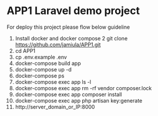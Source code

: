 # APP1 Laravel demo project
For deploy this project please flow below guideline
1. Install docker and docker compose
2 git clone https://github.com/jamiula/APP1.git
3. cd APP1
4. cp .env.example .env
5. docker-compose build app
6. docker-compose up -d
7. docker-compose ps
8. docker-compose exec app ls -l
9. docker-compose exec app rm -rf vendor composer.lock
10. docker-compose exec app composer install
11. docker-compose exec app php artisan key:generate
12. http://server_domain_or_IP:8000
